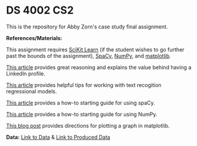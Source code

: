 # DS 4002 CS2
This is the repository for Abby Zorn's case study final assignment.

**References/Materials:**


This assignment requires [SciKit Learn](https://scikit-learn.org/stable/) (if the student wishes to go further past the bounds of the assignment),
[SpaCy](https://spacy.io/),
[NumPy](https://numpy.org/doc/stable/index.html),
and [matplotlib](https://matplotlib.org/).

[This article](https://www.topresume.com/career-advice/why-linkedin-is-important) provides great reasoning and explains the value behind having a LinkedIn profile.

[This article](https://medium.com/@morgan.fitzgerald/visualizing-feature-importance-in-a-simple-text-classification-model-b0495197eac) provides helpful tips for working with text recogition regressional models.

[This article](https://realpython.com/natural-language-processing-spacy-python/) provides a how-to starting guide for using spaCy. 

[This article](https://numpy.org/doc/stable/user/quickstart.html) provides a how-to starting guide for using NumPy.

[This blog post](https://www.quora.com/How-can-I-plot-a-graph-in-Python-using-Matplotlib) provides directions for plotting a graph in matplotlib.

**Data:**
[Link to Data](https://www.kaggle.com/datasets/arshkon/linkedin-job-postings) &
[Link to Produced Data](https://github.com/ajzorn/DS4002Project1/blob/main/Data/extracted_skills.csv.zip)
